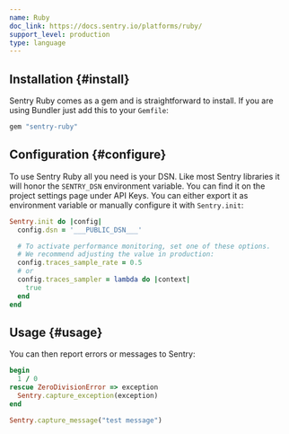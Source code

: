 ```yaml
---
name: Ruby
doc_link: https://docs.sentry.io/platforms/ruby/
support_level: production
type: language
---
```


## Installation {#install}

Sentry Ruby comes as a gem and is straightforward to install. If you are using Bundler just add this to your `Gemfile`:

```ruby
gem "sentry-ruby"
```

## Configuration {#configure}

To use Sentry Ruby all you need is your DSN. Like most Sentry libraries it will honor the `SENTRY_DSN` environment variable. You can find it on the project settings page under API Keys. You can either export it as environment variable or manually configure it with `Sentry.init`:

```ruby
Sentry.init do |config|
  config.dsn = '___PUBLIC_DSN___'

  # To activate performance monitoring, set one of these options.
  # We recommend adjusting the value in production:
  config.traces_sample_rate = 0.5
  # or
  config.traces_sampler = lambda do |context|
    true
  end
end
```

## Usage {#usage}

You can then report errors or messages to Sentry:

```ruby
begin
  1 / 0
rescue ZeroDivisionError => exception
  Sentry.capture_exception(exception)
end

Sentry.capture_message("test message")
```
